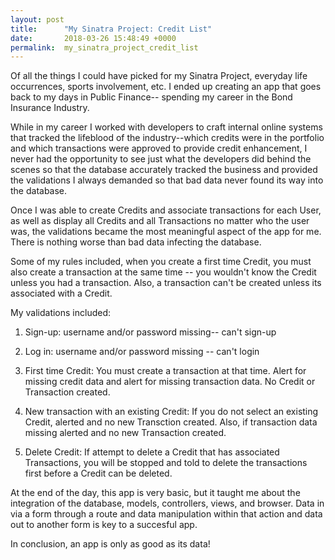 ```yaml
---
layout: post
title:      "My Sinatra Project: Credit List"
date:       2018-03-26 15:48:49 +0000
permalink:  my_sinatra_project_credit_list
---
```



Of all the things I could have picked for my Sinatra Project, everyday life occurrences, sports involvement, etc. I ended up creating an app that goes back to my days in Public Finance-- spending my career in the Bond Insurance Industry.

While in my career I worked with developers to craft internal online systems that tracked the lifeblood of the industry--which credits were in the portfolio and which transactions were approved to provide credit enhancement, I never had the opportunity to see just what the developers did behind the scenes so that the database accurately tracked the business and provided the validations I always demanded so that bad data never found its way into the database.

 Once I was able to create Credits and associate transactions for each User, as well as display all Credits and all Transactions no matter who the user was, the validations became the most meaningful aspect of the app for me.  There is nothing worse than bad data infecting the database.
 
 Some of my rules included, when you create a first time Credit, you must also create a transaction at the same time -- you wouldn't know the Credit unless you had a transaction.  Also, a transaction can't be created unless its associated with a Credit.
 
 My validations included:  
 
 1. Sign-up:  username and/or password missing-- can't sign-up
 
 2. Log in:     username and/or password missing -- can't login


 3. First time Credit:  You must create a transaction at that time.  Alert for missing credit data and alert for missing transaction data.  No Credit or Transaction created.
 
 4. New transaction with an existing Credit: If you do not select an existing Credit, alerted and no new Transction created.  Also, if transaction data missing alerted and no new Transaction created.
 
 5. Delete Credit:  If attempt to delete a Credit that has associated Transactions, you will be stopped and told to delete the transactions first before a Credit can be deleted.

At the end of the day, this app is very basic, but it taught me about the integration of the database, models, controllers, views, and browser.  Data in via a form through a  route and data manipulation within that action and data out to another form is key to a succesful app.

In conclusion, an app is only as good as its data!





 
 
